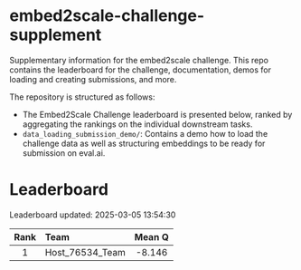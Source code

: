 # embed2scale-challenge-supplement
Supplementary information for the embed2scale challenge. This repo contains the leaderboard for the challenge, documentation, demos for loading and creating submissions, and more.

The repository is structured as follows:
- The Embed2Scale Challenge leaderboard is presented below, ranked by aggregating the rankings on the individual downstream tasks.
- `data_loading_submission_demo/`: Contains a demo how to load the challenge data as well as structuring embeddings to be ready for submission on eval.ai.

# Leaderboard
Leaderboard updated: 2025-03-05 13:54:30
    
| Rank | Team | Mean Q |
| :----: | :---- | :------: |
| 1 | Host\_76534\_Team | -8.146 |



